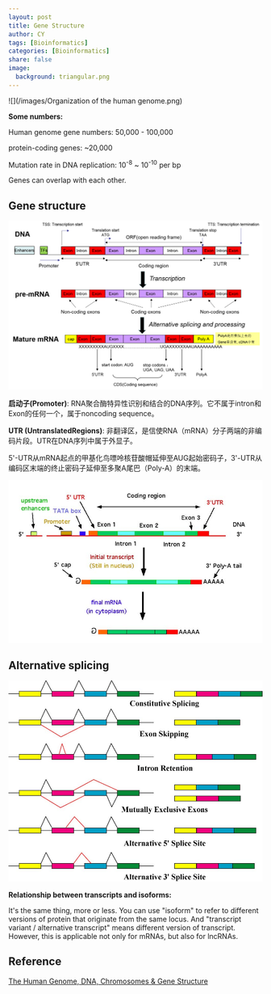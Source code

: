 ```yaml
---
layout: post
title: Gene Structure 
author: CY
tags: [Bioinformatics]
categories: [Bioinformatics]
share: false
image:
  background: triangular.png 
---
```




![](/images/Organization of the human genome.png)     

**Some numbers:** 

Human genome gene numbers: 50,000 - 100,000                              

protein-coding genes: ~20,000                          

Mutation rate in DNA replication: 10<sup>-8</sup> ~ 10<sup>-10</sup> per bp   

Genes can overlap with each other.   



## Gene structure 

![Gene structure](/images/Gene-structure-1.png)       



**启动子(Promoter)**: RNA聚合酶特异性识别和结合的DNA序列。它不属于intron和Exon的任何一个，属于noncoding sequence。         

**UTR (UntranslatedRegions)**: 非翻译区，是信使RNA（mRNA）分子两端的非编码片段。UTR在DNA序列中属于外显子。      

5'-UTR从mRNA起点的甲基化鸟嘌呤核苷酸帽延伸至AUG起始密码子，3'-UTR从编码区末端的终止密码子延伸至多聚A尾巴（Poly-A）的末端。              

![Gene structure](/images/Gene-structure-2.jpg)       



## Alternative splicing 

![alternative splicing](/images/Alternative-splicing.jpg)            



**Relationship between transcripts and isoforms:**                                

It's the same thing, more or less. You can use "isoform" to refer to different versions of protein that originate from the same locus. And "transcript variant / alternative transcript" means different version of transcript. However, this is applicable not only for mRNAs, but also for lncRNAs.       



## Reference   

[The Human Genome, DNA, Chromosomes & Gene Structure](http://carolguze.com/text/442-1-humangenome.shtml) 